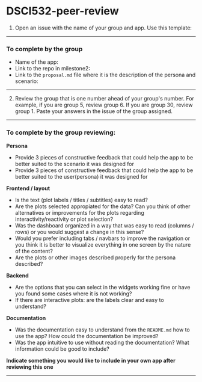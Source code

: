 # DSCI532-peer-review

1. Open an issue with the name of your group and app. 
Use this template:

---
### To complete by the group
* Name of the app:  
* Link to the repo in milestone2:  
* Link to the `proposal.md` file where it is the description of the persona and scenario:  

---

2. Review the group that is one number ahead of your group's number. For example, if you are group 5, review group 6. If you are group 30, review group 1.
Paste your answers in the issue of the group assigned.

---
### To complete by the group reviewing:

**Persona**
* Provide 3 pieces of constructive feedback that could help the app to be better suited to the scenario it was designed for
* Provide 3 pieces of constructive feedback that could help the app to be better suited to the user(persona) it was designed for

**Frontend / layout**
* Is the text (plot labels / titles / subtitles) easy to read? 
* Are the plots selected appropiated for the data? Can you think of other alternatives or improvements for the plots regarding interactivity/reactivity or plot selection?
* Was the dashboard organized in a way that was easy to read (columns / rows) or you would suggest a change in this sense?
* Would you prefer including tabs / navbars to improve the navigation or you think it is better to visualize everything in one screen by the nature of the content?
* Are the plots or other images described properly for the persona described?

**Backend**
* Are the options that you can select in the widgets working fine or have you found some cases where it is not working?
* If there are interactive plots: are the labels clear and easy to understand?

**Documentation**
* Was the documentation easy to understand from the `README.md` how to use the app? How could the documentation be improved?
* Was the app intuitive to use without reading the documentation? What information could be good to include? 

**Indicate something you would like to include in your own app after reviewing this one**

---
